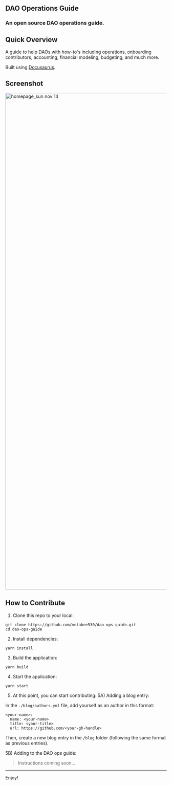 ## DAO Operations Guide

### An open source DAO operations guide.

## Quick Overview

A guide to help DAOs with how-to's including operations, onboarding contributors, accounting, financial modeling, budgeting, and much more.

Built using [Docusaurus](https://docusaurus.io/).

## Screenshot

<img width="1552" alt="homepage_sun nov 14" src="https://user-images.githubusercontent.com/94259795/141709950-8ec4c062-ce59-41dc-9ab8-50d0aacbb5fb.png">

## How to Contribute

1. Clone this repo to your local:

```
git clone https://github.com/metabee530/dao-ops-guide.git
cd dao-ops-guide
```

2. Install dependencies:

```
yarn install
```

3. Build the application:

```
yarn build
```

4. Start the application:

```
yarn start
```

5. At this point, you can start contributing:
   5A) Adding a blog entry:

In the `./blog/authors.yml` file, add yourself as an author in this format:

```
<your-name>:
  name: <your-name>
  title: <your-title>
  url: https://github.com/<your-gh-handle>
```

Then, create a new blog entry in the `/blog` folder (following the same format as previous entries).

5B) Adding to the DAO ops guide:

> Instructions coming soon...

---

Enjoy!
